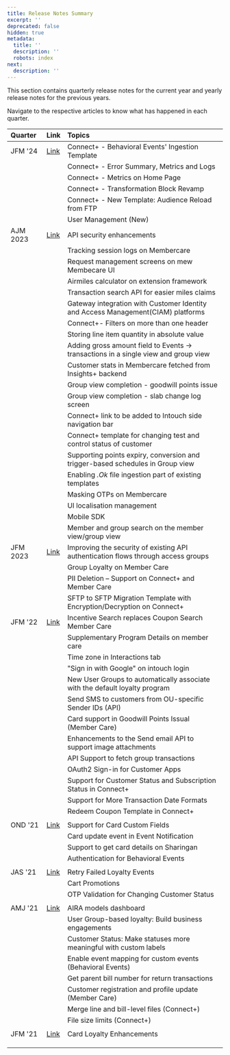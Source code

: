 ```yaml
---
title: Release Notes Summary
excerpt: ''
deprecated: false
hidden: true
metadata:
  title: ''
  description: ''
  robots: index
next:
  description: ''
---
```

This section contains quarterly release notes for the current year and yearly release notes for the previous years.

Navigate to the respective articles to know what has happened in each quarter.

| Quarter  | Link                                                              | Topics                                                                              |
| :------- | :---------------------------------------------------------------- | :---------------------------------------------------------------------------------- |
| JFM '24  | [Link](https://docs.capillarytech.com/docs/jfm-2024-cdp-releases) | Connect+ - Behavioral Events' Ingestion Template                                    |
|          |                                                                   | Connect+ - Error Summary, Metrics and Logs                                          |
|          |                                                                   | Connect+ - Metrics on Home Page                                                     |
|          |                                                                   | Connect+ - Transformation Block Revamp                                              |
|          |                                                                   | Connect+ - New Template: Audience Reload from FTP                                   |
|          |                                                                   | User Management (New)                                                               |
| AJM 2023 | [Link](https://docs.capillarytech.com/docs/amj-2023-cdp-releases) | API security enhancements                                                           |
|          |                                                                   | Tracking session logs on Membercare                                                 |
|          |                                                                   | Request management screens on mew Membecare UI                                      |
|          |                                                                   | Airmiles calculator on extension framework                                          |
|          |                                                                   | Transaction search API for easier miles claims                                      |
|          |                                                                   | Gateway integration with Customer Identity and Access Management(CIAM) platforms    |
|          |                                                                   | Connect+- Filters on more than one header                                           |
|          |                                                                   | Storing line item quantity in absolute value                                        |
|          |                                                                   | Adding gross amount field to Events -> transactions in a single view and group view |
|          |                                                                   | Customer stats in Membercare fetched from Insights+ backend                         |
|          |                                                                   | Group view completion - goodwill points issue                                       |
|          |                                                                   | Group view completion - slab change log screen                                      |
|          |                                                                   | Connect+ link to be added to Intouch side navigation bar                            |
|          |                                                                   | Connect+ template for changing test and control status of customer                  |
|          |                                                                   | Supporting points expiry, conversion and trigger-based schedules in Group view      |
|          |                                                                   | Enabling _.Ok_ file ingestion part of existing templates                            |
|          |                                                                   | Masking OTPs on Membercare                                                          |
|          |                                                                   | UI localisation management                                                          |
|          |                                                                   | Mobile SDK                                                                          |
|          |                                                                   | Member and group search on the member view/group view                               |
| JFM 2023 | [Link](https://docs.capillarytech.com/docs/jfm-2023-cdp-releases) | Improving the security of existing API authentication flows through access groups   |
|          |                                                                   | Group Loyalty on Member Care                                                        |
|          |                                                                   | PII Deletion – Support on Connect+ and Member Care                                  |
|          |                                                                   | SFTP to SFTP Migration Template with Encryption/Decryption on Connect+              |
| JFM '22  | [Link](https://docs.capillarytech.com/changelog/cdp-jfm-22)       | Incentive Search replaces Coupon Search Member Care                               |
|          |                                                                   | Supplementary Program Details on member care                                        |
|          |                                                                   | Time zone in Interactions tab                                                       |
|          |                                                                   | "Sign in with Google" on intouch login                                              |
|          |                                                                   | New User Groups to automatically associate with the default loyalty program         |
|          |                                                                   | Send SMS to customers from OU-specific Sender IDs (API)                             |
|          |                                                                   | Card support in Goodwill Points Issual (Member Care)                                |
|          |                                                                   | Enhancements to the Send email API to support image attachments                     |
|          |                                                                   | API Support to fetch group transactions                                             |
|          |                                                                   | OAuth2 Sign-in for Customer Apps                                                    |
|          |                                                                   | Support for Customer Status and Subscription Status in Connect+                     |
|          |                                                                   | Support for More Transaction Date Formats                                           |
|          |                                                                   | Redeem Coupon Template in Connect+                                                  |
|          |                                                                   |                                                                                     |
| OND '21  | [Link](https://docs.capillarytech.com/changelog/cdp-ond-22)       | Support for Card Custom Fields                                                      |
|          |                                                                   | Card update event in Event Notification                                             |
|          |                                                                   | Support to get card details on Sharingan                                            |
|          |                                                                   | Authentication for Behavioral Events                                                |
|          |                                                                   |                                                                                     |
| JAS '21  | [Link](https://docs.capillarytech.com/changelog/cdp-jas-22)       | Retry Failed Loyalty Events                                                         |
|          |                                                                   | Cart Promotions                                                                     |
|          |                                                                   | OTP Validation for Changing Customer Status                                         |
|          |                                                                   |                                                                                     |
| AMJ '21  | [Link](https://docs.capillarytech.com/changelog/cdp-amj-21)       | AIRA models dashboard                                                               |
|          |                                                                   | User Group-based loyalty: Build business engagements                                |
|          |                                                                   | Customer Status: Make statuses more meaningful with custom labels                   |
|          |                                                                   | Enable event mapping for custom events (Behavioral Events)                          |
|          |                                                                   | Get parent bill number for return transactions                                      |
|          |                                                                   | Customer registration and profile update (Member Care)                              |
|          |                                                                   | Merge line and bill-level files (Connect+)                                          |
|          |                                                                   | File size limits (Connect+)                                                         |
|          |                                                                   |                                                                                     |
| JFM '21  | [Link](https://docs.capillarytech.com/changelog/cdp-jfm-21)       | Card Loyalty Enhancements                                                           |
|          |                                                                   |                                                                                     |
|          |                                                                   |                                                                                     |
|          |                                                                   |                                                                                     |